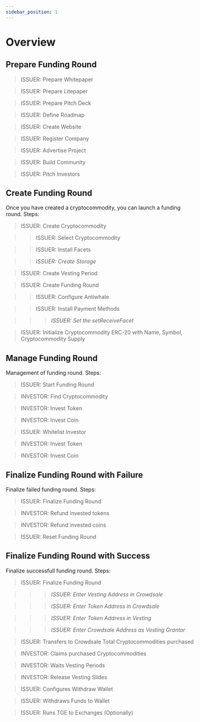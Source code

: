 ```yaml
---
sidebar_position: 1
---
```


# Overview

## Prepare Funding Round

> ISSUER: Prepare Whitepaper

> ISSUER: Prepare Litepaper

> ISSUER: Prepare Pitch Deck

> ISSUER: Define Roadmap

> ISSUER: Create Website

> ISSUER: Register Company

> ISSUER: Advertise Project

> ISSUER: Build Community

> ISSUER: Pitch Investors

## Create Funding Round

Once you have created a cryptocommodity, you can launch a funding round. Steps:

> ISSUER: Create Cryptocommodity

>> ISSUER: Select Cryptocommodity

>> ISSUER: Install Facets

>> _ISSUER: Create Storage_ 

> ISSUER: Create Vesting Period

> ISSUER: Create Funding Round

>> ISSUER: Configure Antiwhale

>> ISSUER: Install Payment Methods

>>> _ISSUER: Set the setReceiveFacet_

> ISSUER: Initialize Cryptocommodity ERC-20 with Name, Symbol, Cryptocommodity Supply

## Manage Funding Round

Management of funding round. Steps:

> ISSUER: Start Funding Round

> INVESTOR: Find Cryptocommodity

> INVESTOR: Invest Token

> INVESTOR: Invest Coin

> ISSUER: Whitelist Investor

> INVESTOR: Invest Token

> INVESTOR: Invest Coin

## Finalize Funding Round with Failure

Finalize failed funding round. Steps:

> ISSUER: Finalize Funding Round

> INVESTOR: Refund invested tokens

> INVESTOR: Refund invested coins

> ISSUER: Reset Funding Round

## Finalize Funding Round with Success

Finalize successfull funding round. Steps:

> ISSUER: Finalize Funding Round

>>> _ISSUER: Enter Vesting Address in Crowdsale_

>>> _ISSUER: Enter Token Address in Crowdsale_

>>> _ISSUER: Enter Token Address in Vesting_

>>> _ISSUER: Enter Crowdsale Address as Vesting Grantor_

> ISSUER: Transfers to Crowdsale Total Cryptocommodities purchased 

> INVESTOR: Claims purchased Cryptocommodities

> INVESTOR: Waits Vesting Periods

> INVESTOR: Release Vesting Slides

> ISSUER: Configures Withdraw Wallet

> ISSUER: Withdraws Funds to Wallet

> ISSUER: Runs TGE to Exchanges (Optionally)
